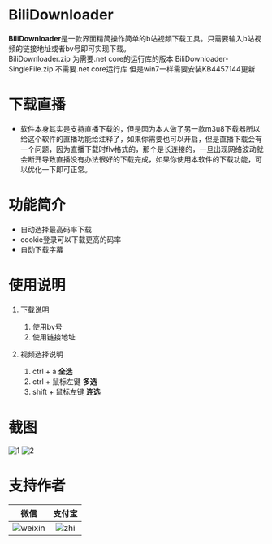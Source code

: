 # BiliDownloader
**BiliDownloader**是一款界面精简操作简单的b站视频下载工具。只需要输入b站视频的链接地址或者bv号即可实现下载。      
BiliDownloader.zip 为需要.net core的运行库的版本
BiliDownloader-SingleFile.zip 不需要.net core运行库 但是win7一样需要安装KB4457144更新

# 下载直播
 - 软件本身其实是支持直播下载的，但是因为本人做了另一款m3u8下载器所以给这个软件的直播功能给注释了，如果你需要也可以开启，但是直播下载会有一个问题，因为直播下载时flv格式的，那个是长连接的，一旦出现网络波动就会断开导致直播没有办法很好的下载完成，如果你使用本软件的下载功能，可以优化一下即可正常。

# 功能简介
 - 自动选择最高码率下载
 - cookie登录可以下载更高的码率
 - 自动下载字幕

# 使用说明
 1. 下载说明
    1. 使用bv号
    2. 使用链接地址

 2. 视频选择说明
    1. ctrl + a **全选**
    2. ctrl + 鼠标左键 **多选**
    3. shift + 鼠标左键 **连选**


# 截图
![1](https://user-images.githubusercontent.com/39378318/190370716-7810086c-7e4c-4c22-a555-5d9593e9b068.png)
![2](https://user-images.githubusercontent.com/39378318/190370730-f8facf8c-61a2-41f1-84dd-b7ac6b4ade87.png)

# 支持作者
|微信|支付宝|
|:--:|:--:|
|![weixin](https://user-images.githubusercontent.com/39378318/190890312-ab314b1e-24e8-4237-aa24-2f49752b49ab.png)|![zhi](https://user-images.githubusercontent.com/39378318/190890316-d16156a1-88bb-487a-a7a4-664cf0a5e4da.png)|

